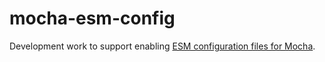 # mocha-esm-config

Development work to support enabling [ESM configuration files for Mocha](https://github.com/mochajs/mocha/issues/5049).